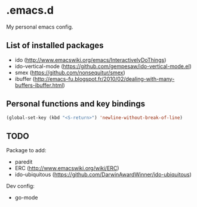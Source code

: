 # .emacs.d

My personal emacs config.

## List of installed packages

- ido (http://www.emacswiki.org/emacs/InteractivelyDoThings)
- ido-vertical-mode (https://github.com/gempesaw/ido-vertical-mode.el)
- smex (https://github.com/nonsequitur/smex)
- ibuffer (http://emacs-fu.blogspot.fr/2010/02/dealing-with-many-buffers-ibuffer.html)

## Personal functions and key bindings

```lisp
(global-set-key (kbd "<S-return>") 'newline-without-break-of-line)
```

## TODO

Package to add:
- paredit
- ERC (http://www.emacswiki.org/wiki/ERC)
- ido-ubiquitous (https://github.com/DarwinAwardWinner/ido-ubiquitous)

Dev config:
- go-mode
